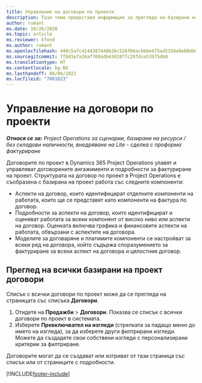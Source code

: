 ```yaml
---
title: Управление на договори по проекти
description: Тази тема предоставя информация за прегледа на базирани на проект договори.
author: rumant
ms.date: 10/26/2020
ms.topic: article
ms.reviewer: kfend
ms.author: rumant
ms.openlocfilehash: 448c5a7c4144387440b26c526f66acbbbe475ad533da9e00db0eb5d5e86be9e8
ms.sourcegitcommit: 7f8d1e7a16af769adb43d1877c28fdce53975db8
ms.translationtype: HT
ms.contentlocale: bg-BG
ms.lasthandoff: 08/06/2021
ms.locfileid: "7001823"
---
```

# <a name="manage-project-contracts"></a>Управление на договори по проекти

_**Отнася се за:** Project Operations за сценарии, базирани на ресурси / без складови наличности, внедряване на Lite - сделка с проформа фактуриране_

Договорите по проект в Dynamics 365 Project Operations улавят и управляват договорените ангажименти и подробности за фактуриране на проект. Структурата на договор по проект в Project Operations е съобразена с базирана на проект работа със следните компоненти:

- Аспекти на договор, които идентифицират отделните компоненти на работата, които ще се представят като компоненти на фактура по договор.
- Подробности за аспекти на договор, които идентифицират и оценяват работата за всеки компонент от високо ниво или аспекти на договор. Оценката включва графика и финансовите аспекти на работата, обвързани с аспектите на договора.
- Моделите за договаряне и платимите компоненти се настройват за всеки ред на договора, който съдържа споразумението за фактуриране за всеки аспект на договора и цялостния договор.

## <a name="view-all-project-based-contracts"></a>Преглед на всички базирани на проект договори

Списък с всички договори по проект може да се прегледа на страницата със списъка **Договори**. 

1. Отидете на **Продажби** > **Договори**. Показва се списък с всички договори по проект в системата. 
2. Изберете **Превключвател на изгледи** (стрелката за падащо меню до името на изгледа), за да изберете други филтрирани изгледи. Можете да създадете свои собствени изгледи с персонализирани критерии за филтриране.

Договорите могат да се създават или изтриват от тази страница със списък или от страниците с подробности.


[!INCLUDE[footer-include](../../includes/footer-banner.md)]
